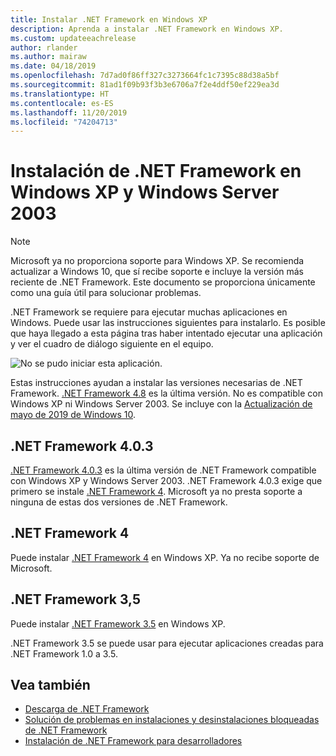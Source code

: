 ```yaml
---
title: Instalar .NET Framework en Windows XP
description: Aprenda a instalar .NET Framework en Windows XP.
ms.custom: updateeachrelease
author: rlander
ms.author: mairaw
ms.date: 04/18/2019
ms.openlocfilehash: 7d7ad0f86ff327c3273664fc1c7395c88d38a5bf
ms.sourcegitcommit: 81ad1f09b93f3b3e6706a7f2e4ddf50ef229ea3d
ms.translationtype: HT
ms.contentlocale: es-ES
ms.lasthandoff: 11/20/2019
ms.locfileid: "74204713"
---
```

# <a name="install-the-net-framework-on-windows-xp-and-windows-server-2003"></a>Instalación de .NET Framework en Windows XP y Windows Server 2003

> [!NOTE]
> Microsoft ya no proporciona soporte para Windows XP. Se recomienda actualizar a Windows 10, que sí recibe soporte e incluye la versión más reciente de .NET Framework. Este documento se proporciona únicamente como una guía útil para solucionar problemas.

.NET Framework se requiere para ejecutar muchas aplicaciones en Windows. Puede usar las instrucciones siguientes para instalarlo. Es posible que haya llegado a esta página tras haber intentado ejecutar una aplicación y ver el cuadro de diálogo siguiente en el equipo.

![No se pudo iniciar esta aplicación.](./media/this-application-could-not-be-started.png)

Estas instrucciones ayudan a instalar las versiones necesarias de .NET Framework. [.NET Framework 4.8](https://github.com/Microsoft/dotnet/tree/master/releases/net48) es la última versión. No es compatible con Windows XP ni Windows Server 2003. Se incluye con la [Actualización de mayo de 2019 de Windows 10](https://support.microsoft.com/help/4028685/windows-10-get-the-update).

## <a name="net-framework-403"></a>.NET Framework 4.0.3

[.NET Framework 4.0.3](https://www.microsoft.com/download/details.aspx?id=29053) es la última versión de .NET Framework compatible con Windows XP y Windows Server 2003. .NET Framework 4.0.3 exige que primero se instale [.NET Framework 4](https://dotnet.microsoft.com/download/dotnet-framework/net40). Microsoft ya no presta soporte a ninguna de estas dos versiones de .NET Framework.

## <a name="net-framework-4"></a>.NET Framework 4

Puede instalar [.NET Framework 4](https://dotnet.microsoft.com/download/dotnet-framework/net40) en Windows XP. Ya no recibe soporte de Microsoft.

## <a name="net-framework-35"></a>.NET Framework 3,5

Puede instalar [.NET Framework 3.5](https://dotnet.microsoft.com/download/dotnet-framework/net35-sp1) en Windows XP.

.NET Framework 3.5 se puede usar para ejecutar aplicaciones creadas para .NET Framework 1.0 a 3.5.

## <a name="see-also"></a>Vea también

- [Descarga de .NET Framework](https://dotnet.microsoft.com/download)
- [Solución de problemas en instalaciones y desinstalaciones bloqueadas de .NET Framework](troubleshoot-blocked-installations-and-uninstallations.md)
- [Instalación de .NET Framework para desarrolladores](guide-for-developers.md)
